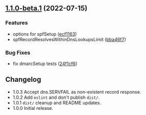 ## [1.1.0-beta.1](https://github.com/mixmaxhq/email-setup/compare/v1.0.3...v1.1.0-beta.1) (2022-07-15)


### Features

* options for spfSetup ([ecf1163](https://github.com/mixmaxhq/email-setup/commit/ecf11635049ed8ac38a6e866d52cb0477102fc86))
* spfRecordResolvesWithinDnsLookupsLimit ([bba46f7](https://github.com/mixmaxhq/email-setup/commit/bba46f7124180210920831e0ceb5d3530e50752c))


### Bug Fixes

* fix dmarcSetup tests ([24f1cf6](https://github.com/mixmaxhq/email-setup/commit/24f1cf618a48867080ce20738b00226d9ed8b0b6))

## Changelog

* 1.0.3 Accept dns.SERVFAIL as non-existent record response.
* 1.0.2 Add `eslint` and don't publish `dist/`.
* 1.0.1 `dist/` cleanup and README updates.
* 1.0.0 Initial release.
